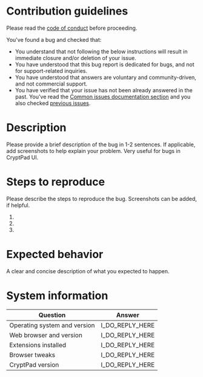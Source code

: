 # Contribution guidelines

Please read the [code of conduct](https://github.com/xwiki-labs/cryptpad/blob/main/CODE_OF_CONDUCT.md) before proceeding.

You've found a bug and checked that:

- You understand that not following the below instructions will result in immediate closure and/or deletion of your issue.
- You have understood that this bug report is dedicated for bugs, and not for support-related inquiries.
- You have understood that answers are voluntary and community-driven, and not commercial support.
- You have verified that your issue has not been already answered in the past. You've read the [Common issues documentation section](https://docs.cryptpad.org/en/FAQ.html#common-issues) and you also checked [previous issues](https://github.com/xwiki-labs/cryptpad/issues).

# Description

Please provide a brief description of the bug in 1-2 sentences. If applicable, add screenshots to help explain your problem. Very useful for bugs in CryptPad UI.

# Steps to reproduce

Please describe the steps to reproduce the bug. Screenshots can be added, if helpful.

1. 
2. 
3. 

# Expected behavior

A clear and concise description of what you expected to happen.

# System information

| Question | Answer |
| --- | --- |
| Operating system and version | I_DO_REPLY_HERE |
| Web browser and version| I_DO_REPLY_HERE |
| Extensions installed | I_DO_REPLY_HERE |
| Browser tweaks | I_DO_REPLY_HERE |
| CryptPad version | I_DO_REPLY_HERE |